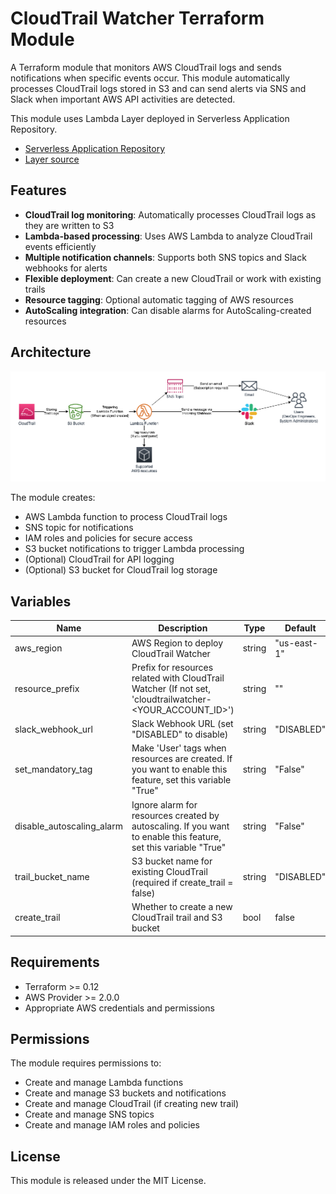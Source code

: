 # CloudTrail Watcher Terraform Module

A Terraform module that monitors AWS CloudTrail logs and sends notifications when specific events occur. This module automatically processes CloudTrail logs stored in S3 and can send alerts via SNS and Slack when important AWS API activities are detected.

This module uses Lambda Layer deployed in Serverless Application Repository. 

* [Serverless Application Repository](https://serverlessrepo.aws.amazon.com/applications/us-east-1/256724228018/cloudtrail-watcher-lambda-layer)
* [Layer source](https://github.com/rubysoho07/cloudtrail-watcher)

## Features

- **CloudTrail log monitoring**: Automatically processes CloudTrail logs as they are written to S3
- **Lambda-based processing**: Uses AWS Lambda to analyze CloudTrail events efficiently
- **Multiple notification channels**: Supports both SNS topics and Slack webhooks for alerts
- **Flexible deployment**: Can create a new CloudTrail or work with existing trails
- **Resource tagging**: Optional automatic tagging of AWS resources
- **AutoScaling integration**: Can disable alarms for AutoScaling-created resources

## Architecture

![Architecture](https://github.com/rubysoho07/cloudtrail-watcher/raw/main/cloudtrail-watcher-architecture.png)

The module creates:
- AWS Lambda function to process CloudTrail logs
- SNS topic for notifications
- IAM roles and policies for secure access
- S3 bucket notifications to trigger Lambda processing
- (Optional) CloudTrail for API logging
- (Optional) S3 bucket for CloudTrail log storage

## Variables

| Name | Description | Type | Default | Required |
|------|-------------|------|---------|----------|
| aws_region | AWS Region to deploy CloudTrail Watcher | string | "us-east-1" | no |
| resource_prefix | Prefix for resources related with CloudTrail Watcher (If not set, 'cloudtrailwatcher-<YOUR_ACCOUNT_ID>') | string | "" | no |
| slack_webhook_url | Slack Webhook URL (set "DISABLED" to disable) | string | "DISABLED" | no |
| set_mandatory_tag | Make 'User' tags when resources are created. If you want to enable this feature, set this variable "True" | string | "False" | no |
| disable_autoscaling_alarm | Ignore alarm for resources created by autoscaling. If you want to enable this feature, set this variable "True" | string | "False" | no |
| trail_bucket_name | S3 bucket name for existing CloudTrail (required if create_trail = false) | string | "DISABLED" | no |
| create_trail | Whether to create a new CloudTrail trail and S3 bucket | bool | false | no |

## Requirements

- Terraform >= 0.12
- AWS Provider >= 2.0.0
- Appropriate AWS credentials and permissions

## Permissions

The module requires permissions to:
- Create and manage Lambda functions
- Create and manage S3 buckets and notifications
- Create and manage CloudTrail (if creating new trail)
- Create and manage SNS topics
- Create and manage IAM roles and policies

## License

This module is released under the MIT License.